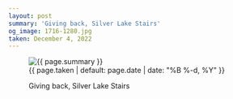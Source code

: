 ```yaml
---
layout: post
summary: 'Giving back, Silver Lake Stairs'
og_image: 1716-1280.jpg
taken: December 4, 2022
---
```


<figure class="post">
 <img alt="{{ page.summary }}" sizes="(min-width: 700px) 50vw, calc(100vw - 2rem)" src="{{ site.assets_url }}/1716-640.jpg" srcset="{{ site.assets_url }}/1716-320.jpg 320w, {{ site.assets_url }}/1716-640.jpg 640w, {{ site.assets_url }}/1716-960.jpg 960w, {{ site.assets_url }}/1716-1280.jpg 1280w"/>
 <figcaption>
  <time>
   {{ page.taken | default: page.date | date: "%B %-d, %Y" }}
  </time>
  <p>
   Giving back, Silver Lake Stairs
  </p>
 </figcaption>
</figure>
